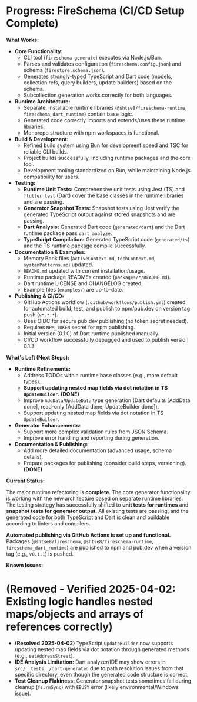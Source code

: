# Progress: FireSchema (CI/CD Setup Complete)

**What Works:**

- **Core Functionality:**
  - CLI tool (`fireschema generate`) executes via Node.js/Bun.
  - Parses and validates configuration (`fireschema.config.json`) and schema
    (`firestore.schema.json`).
  - Generates strongly-typed TypeScript and Dart code (models, collection refs,
    query builders, update builders) based on the schema.
  - Subcollection generation works correctly for both languages.
- **Runtime Architecture:**
  - Separate, installable runtime libraries (`@shtse8/fireschema-runtime`,
    `fireschema_dart_runtime`) contain base logic.
  - Generated code correctly imports and extends/uses these runtime libraries.
  - Monorepo structure with npm workspaces is functional.
- **Build & Development:**
  - Refined build system using Bun for development speed and TSC for reliable
    CLI builds.
  - Project builds successfully, including runtime packages and the core tool.
  - Development tooling standardized on Bun, while maintaining Node.js
    compatibility for users.
- **Testing:**
  - **Runtime Unit Tests:** Comprehensive unit tests using Jest (TS) and
    `flutter test` (Dart) cover the base classes in the runtime libraries and
    are passing.
  - **Generator Snapshot Tests:** Snapshot tests using Jest verify the generated
    TypeScript output against stored snapshots and are passing.
  - **Dart Analysis:** Generated Dart code (`generated/dart`) and the Dart
    runtime package pass `dart analyze`.
  - **TypeScript Compilation:** Generated TypeScript code (`generated/ts`) and
    the TS runtime package compile successfully.
- **Documentation & Examples:**
  - Memory Bank files (`activeContext.md`, `techContext.md`,
    `systemPatterns.md`) updated.
  - `README.md` updated with current installation/usage.
  - Runtime package READMEs created (`packages/*/README.md`).
  - Dart runtime LICENSE and CHANGELOG created.
  - Example files (`examples/`) are up-to-date.
- **Publishing & CI/CD:**
  - GitHub Actions workflow (`.github/workflows/publish.yml`) created for
    automated build, test, and publish to npm/pub.dev on version tag push
    (`v*.*.*`).
  - Uses OIDC for secure pub.dev publishing (no token secret needed).
  - Requires `NPM_TOKEN` secret for npm publishing.
  - Initial version (0.1.0) of Dart runtime published manually.
  - CI/CD workflow successfully debugged and used to publish version 0.1.3.

**What's Left (Next Steps):**

- **Runtime Refinements:**
  - Address TODOs within runtime base classes (e.g., more default types).
  - **Support updating nested map fields via dot notation in TS `UpdateBuilder`.
    (DONE)**
  - Improve `AddData`/`UpdateData` type generation (Dart defaults [AddData
    done], read-only [AddData done, UpdateBuilder done]).
  - Support updating nested map fields via dot notation in TS `UpdateBuilder`.
- **Generator Enhancements:**
  - Support more complex validation rules from JSON Schema.
  - Improve error handling and reporting during generation.
- **Documentation & Publishing:**
  - Add more detailed documentation (advanced usage, schema details).
  - Prepare packages for publishing (consider build steps, versioning).
    **(DONE)**

**Current Status:**

The major runtime refactoring is **complete**. The core generator functionality
is working with the new architecture based on separate runtime libraries. The
testing strategy has successfully shifted to **unit tests for runtimes** and
**snapshot tests for generator output**. All existing tests are passing, and the
generated code for both TypeScript and Dart is clean and buildable according to
linters and compilers.

**Automated publishing via GitHub Actions is set up and functional.** Packages
(`@shtse8/fireschema`, `@shtse8/fireschema-runtime`, `fireschema_dart_runtime`)
are published to npm and pub.dev when a version tag (e.g., `v0.1.1`) is pushed.

**Known Issues:**

# (Removed - Verified 2025-04-02: Existing logic handles nested maps/objects and arrays of references correctly)

- **(Resolved 2025-04-02)** TypeScript `UpdateBuilder` now supports updating
  nested map fields via dot notation through generated methods (e.g.,
  `setAddressStreet`).
- **IDE Analysis Limitation:** Dart analyzer/IDE may show errors in
  `src/__tests__/dart-generated` due to path resolution issues from that
  specific directory, even though the generated code structure is correct.
- **Test Cleanup Flakiness:** Generator snapshot tests sometimes fail during
  cleanup (`fs.rmSync`) with `EBUSY` error (likely environmental/Windows issue).
